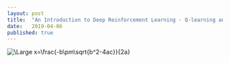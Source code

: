 ```yaml
---
layout: post
title:  "An Introduction to Deep Reinforcement Learning - Q-learning and Double Q-learning"
date:   2019-04-06
published: true
---
```


<img src="https://latex.codecogs.com/svg.latex?\Large&space;x=\frac{-b\pm\sqrt{b^2-4ac}}{2a}" title="\Large x=\frac{-b\pm\sqrt{b^2-4ac}}{2a}" />
